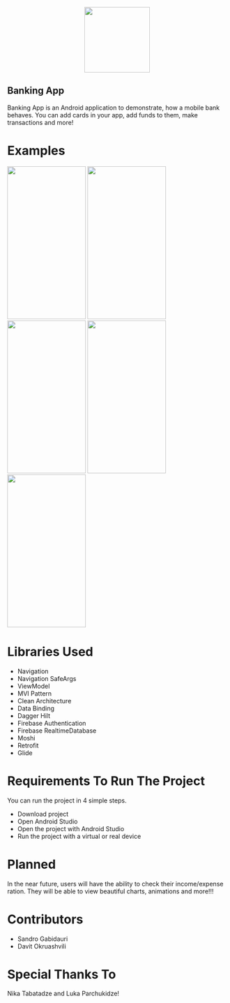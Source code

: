 <p align="center">
  <img src="https://github.com/MR-BIGO/Banking-App/assets/74029793/effd9bb2-d226-4aad-872f-0245ccbba0ec" height="150" width="150" />
</p>

## Banking App
Banking App is an Android application to demonstrate, how a mobile bank behaves.
You can add cards in your app, add funds to them, make transactions and more!


# Examples

<p>
  <img src="https://github.com/MR-BIGO/Banking-App/assets/74029793/f448348f-dcc8-4a2f-b3b6-3fac5d29a1c7" height="350" width="180" />
  <img src="https://github.com/MR-BIGO/Banking-App/assets/74029793/188b878c-ee21-4c8c-9c0e-f29e0523f38b" height="350" width="180" />
  <img src="https://github.com/MR-BIGO/Banking-App/assets/74029793/30063cca-f136-49e5-b2a6-5570982fae16" height="350" width="180" />
  <img src="https://github.com/MR-BIGO/Banking-App/assets/74029793/a7466e96-a675-4846-9b43-3ee3b55f3ff5" height="350" width="180" />
  <img src="https://github.com/MR-BIGO/Banking-App/assets/74029793/262cec76-ac1a-4046-9a78-533d716269be" height="350" width="180" />
</p>

# Libraries Used
<ul>
<li>Navigation</li>
<li>Navigation SafeArgs</li>
<li>ViewModel</li>
<li>MVI Pattern</li>
<li>Clean Architecture</li>
<li>Data Binding</li>
<li>Dagger Hilt</li>
<li>Firebase Authentication</li>
<li>Firebase RealtimeDatabase</li>
<li>Moshi</li>
<li>Retrofit</li>
<li>Glide</li>
</ul>

# Requirements To Run The Project
You can run the project in 4 simple steps.
<ul>
    <li>Download project</li>
    <li>Open Android Studio</li>
    <li>Open the project with Android Studio</li>
    <li>Run the project with a virtual or real device</li>
</ul>

# Planned
In the near future, users will have the ability to check their income/expense ration. They will be able
to view beautiful charts, animations and more!!!

# Contributors
<ul>
  <li>Sandro Gabidauri</li>
  <li>Davit Okruashvili</li>
</ul>

# Special Thanks To
Nika Tabatadze and Luka Parchukidze!
